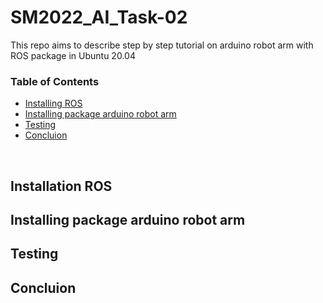# SM2022_AI_Task-02
This repo aims to describe step by step tutorial on arduino robot arm with ROS package in Ubuntu 20.04

### Table of Contents
* [Installing ROS](#Installing-ROS)
* [Installing package arduino robot arm](#Installing-package)
* [Testing](#testing)
* [Concluion](#concluion)
<br>

## Installation ROS
## Installing package arduino robot arm
## Testing
## Concluion
